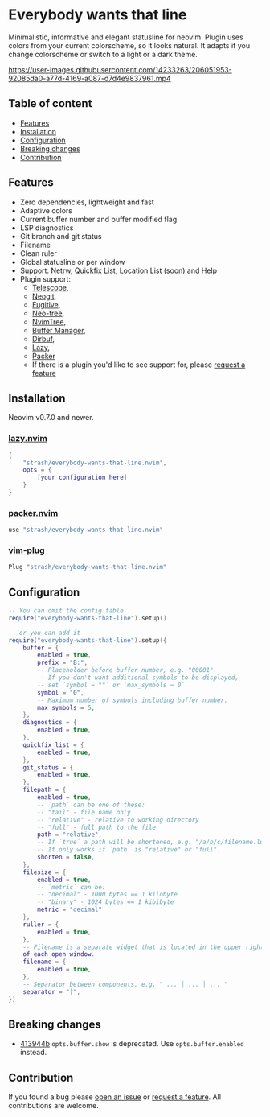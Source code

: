 # Everybody wants that line
Minimalistic, informative and elegant statusline for neovim.
Plugin uses colors from your current colorscheme, so it looks natural.
It adapts if you change colorscheme or switch to a light or a dark theme.

https://user-images.githubusercontent.com/14233263/206051953-92085da0-a77d-4169-a087-d7d4e9837961.mp4

## Table of content
- [Features](#features)
- [Installation](#installation)
- [Configuration](#configuration)
- [Breaking changes](#breaking-changes)
- [Contribution](#contribution)

## Features
- Zero dependencies, lightweight and fast
- Adaptive colors
- Current buffer number and buffer modified flag
- LSP diagnostics
- Git branch and git status
- Filename
- Clean ruler
- Global statusline or per window
- Support: Netrw, Quickfix List, Location List (soon) and Help
- Plugin support:
	- [Telescope](https://github.com/nvim-telescope/telescope.nvim),
	- [Neogit](https://github.com/TimUntersberger/neogit),
	- [Fugitive](https://github.com/tpope/vim-fugitive),
	- [Neo-tree](https://github.com/nvim-neo-tree/neo-tree.nvim),
	- [NvimTree](https://github.com/nvim-tree/nvim-tree.lua),
	- [Buffer Manager](https://github.com/j-morano/buffer_manager.nvim),
	- [Dirbuf](https://github.com/elihunter173/dirbuf.nvim),
	- [Lazy](https://github.com/folke/lazy.nvim),
	- [Packer](https://github.com/wbthomason/packer.nvim)
	- If there is a plugin you'd like to see support for, please [request a feature](https://github.com/strash/everybody-wants-that-line.nvim/issues/new?assignees=&labels=enhancement&template=feature_request.md&title=)

## Installation
Neovim v0.7.0 and newer.

### [lazy.nvim](https://github.com/folke/lazy.nvim)
```lua
{
	"strash/everybody-wants-that-line.nvim",
	opts = {
		[your configuration here]
	}
}
```
### [packer.nvim](https://github.com/wbthomason/packer.nvim)
```lua
use "strash/everybody-wants-that-line.nvim"
```
### [vim-plug](https://github.com/junegunn/vim-plug)
```lua
Plug "strash/everybody-wants-that-line.nvim"
```

## Configuration
```lua
-- You can omit the config table
require("everybody-wants-that-line").setup()

-- or you can add it
require("everybody-wants-that-line").setup({
	buffer = {
		enabled = true,
		prefix = "B:",
		-- Placeholder before buffer number, e.g. "00001".
		-- If you don't want additional symbols to be displayed,
		-- set `symbol = ""` or `max_symbols = 0`.
		symbol = "0",
		-- Maximum number of symbols including buffer number.
		max_symbols = 5,
	},
	diagnostics = {
		enabled = true,
	},
	quickfix_list = {
		enabled = true,
	},
	git_status = {
		enabled = true,
	},
	filepath = {
		enabled = true,
		-- `path` can be one of these:
		-- "tail" - file name only
		-- "relative" - relative to working directory
		-- "full" - full path to the file
		path = "relative",
		-- If `true` a path will be shortened, e.g. "/a/b/c/filename.lua".
		-- It only works if `path` is "relative" or "full".
		shorten = false,
	},
	filesize = {
		enabled = true,
		-- `metric` can be:
		-- "decimal" - 1000 bytes == 1 kilobyte
		-- "binary" - 1024 bytes == 1 kibibyte
		metric = "decimal"
	},
	ruller = {
		enabled = true,
	},
	-- Filename is a separate widget that is located in the upper right corner
	of each open window.
	filename = {
		enabled = true,
	},
	-- Separator between components, e.g. " ... │ ... │ ... "
	separator = "│",
})
```

## Breaking changes
- [413944b](https://github.com/strash/everybody-wants-that-line.nvim/commit/413944baa987d129b9616bf4b75a766020b92678) 
`opts.buffer.show` is deprecated. Use `opts.buffer.enabled` instead.

## Contribution
If you found a bug please [open an issue](https://github.com/strash/everybody-wants-that-line.nvim/issues/new?assignees=&labels=bug&template=bug_report.md&title=) or [request a feature](https://github.com/strash/everybody-wants-that-line.nvim/issues/new?assignees=&labels=enhancement&template=feature_request.md&title=). All contributions are welcome.

